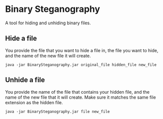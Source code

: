 # Binary Steganography
A tool for hiding and unhiding binary files.

## Hide a file
You provide the file that you want to hide a file in, the file you want to hide, and the name of the new file it will create.
```
java -jar BinarySteganography.jar original_file hidden_file new_file
```

## Unhide a file
You provide the name of the file that contains your hidden file, and the name of the new file that it will create. Make sure it matches the same file extension as the hidden file.
```
java -jar BinarySteganography.jar file new_file

```